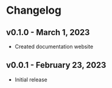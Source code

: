 # Changelog

## v0.1.0 - March 1, 2023

-   Created documentation website

## v0.0.1 - February 23, 2023

-   Initial release
